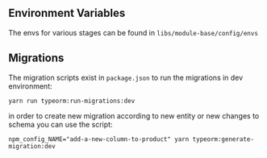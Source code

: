 ## Environment Variables

The envs for various stages can be found in `libs/module-base/config/envs`

## Migrations

The migration scripts exist in `package.json`
to run the migrations in dev environment:

```
yarn run typeorm:run-migrations:dev
```

in order to create new migration according to new entity or new changes to schema you can use the script:

```
npm_config_NAME="add-a-new-column-to-product" yarn typeorm:generate-migration:dev
```
